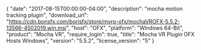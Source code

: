 {
   "date": "2017-08-15T00:00:00-04:00",
   "description": "mocha motion tracking plugin",
   "download_url": "https://cdn.borisfx.com/borisfx/store/mvrp-ofx/mochaVROFX-5.5.2-13566-4502019.win.msi",
   "host": "OFX",
   "platform": "Windows 64-Bit",
   "product": "Mocha VR",
   "require_login": true,
   "title": "Mocha VR Plugin OFX Hosts Windows",
   "version": "5.5.2",
   "license_version": "5"
}

